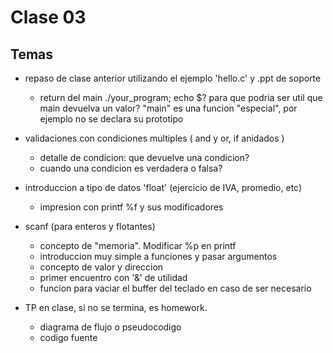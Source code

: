 # Clase 03

## Temas

- repaso de clase anterior utilizando el ejemplo 'hello.c' y .ppt de soporte
    - return del main
        ./your_program; echo $?
        para que podria ser util que main devuelva un valor?
        "main" es una funcion "especial", por ejemplo no se declara su prototipo 

- validaciones con condiciones multiples ( and y or, if anidados )
    - detalle de condicion: que devuelve una condicion?
    - cuando una condicion es verdadera o falsa?

- introduccion a tipo de datos 'float' (ejercicio de IVA, promedio, etc)
    - impresion con printf %f y sus modificadores


- scanf (para enteros y flotantes)
    - concepto de "memoria". Modificar %p en printf
    - introduccion muy simple a funciones y pasar argumentos
    - concepto de valor y direccion
    - primer encuentro con '&' de utilidad
    - funcion para vaciar el buffer del teclado en caso de ser necesario 

- TP en clase, si no se termina, es homework.
    - diagrama de flujo o pseudocodigo
    - codigo fuente
